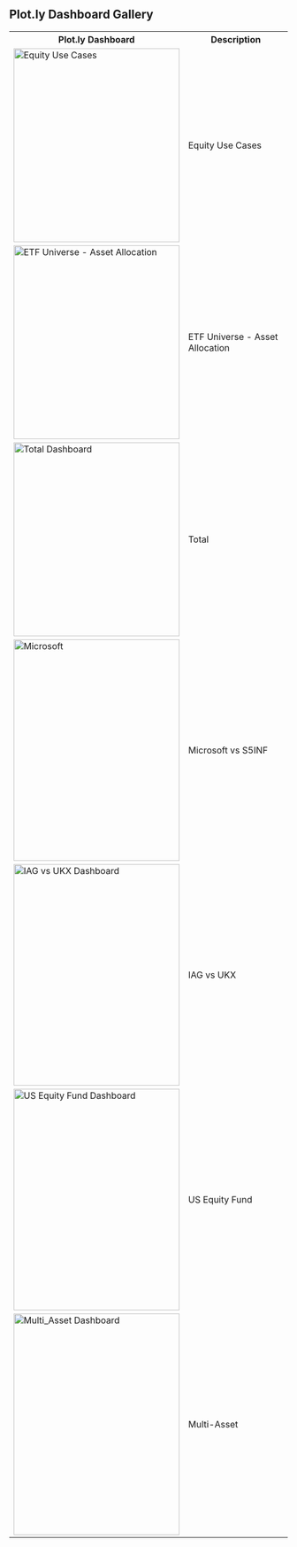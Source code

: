 ## Plot.ly Dashboard Gallery

<table>
  <tr>
    <th>Plot.ly Dashboard</th>
    <th>Description</th>
  </tr>
  
  <tr>
    <td>
    <a href="https://plot.ly/dashboard/quant-insight:276/view?share_key=Vbn0xjkUf43ROPnugIkfkZ">
    <img src="https://github.com/Quant-Insight/API_Starter_Kit/blob/master/Graphic_Examples/img/Macro_micro_regime.PNG" width="300" height="350" title="Equity Use Cases" alt="Equity Use Cases">
    </a>
    </td>
    <td>Equity Use Cases</td>
  </tr>
  
  <tr>
    <td>
    <a href="https://plot.ly/dashboard/quant-insight:492/view?share_key=C8ngAhbMpqYIMckXKzHkNz#/">
    <img src="https://github.com/Quant-Insight/API_Starter_Kit/blob/master/Graphic_Examples/img/Asset_Allocation.PNG" width="300" height="350" title="ETF Universe - Asset Allocation" alt="ETF Universe - Asset Allocation">
    </a>
    </td>
    <td>ETF Universe - Asset Allocation</td>
  </tr>
  
  <tr>
    <td>
    <a href="https://plot.ly/dashboard/quant-insight:16/view?share_key=yvAvGuPNGTYcz2dbhn1GRF#/">
    <img src="https://github.com/Quant-Insight/API_Starter_Kit/blob/master/Graphic_Examples/img/Total.PNG" width="300" height="350" title="Total Dashboard" alt="Total Dashboard">
    </a>
    </td>
    <td>Total</td>
  </tr>
  
  <tr>
    <td>
    <a href="https://plot.ly/dashboard/quant-insight:757/view?share_key=BOSySS4HIHC3TJsZp3Q0IV">
    <img src="https://github.com/Quant-Insight/API_Starter_Kit/blob/master/Graphic_Examples/img/Microsoft_vs_S5INFT.PNG" width="300" height="400" title="Microsoft" alt="Microsoft">
    </a>
    </td>
    <td>Microsoft vs S5INF</td>
  </tr>
  
  <tr>
    <td>
    <a href="https://plot.ly/dashboard/quant-insight:420/view?share_key=xP0WCxTAPUcRiJVqpkMAGw#/">
    <img src="https://github.com/Quant-Insight/API_Starter_Kit/blob/master/Graphic_Examples/img/IAG_vs_UKX.PNG" width="300" height="400" title="IAG vs UKX Dashboard" alt="IAG vs UKX Dashboard">
    </a>
    </td>
    <td>IAG vs UKX</td>
  </tr>

  <tr>
    <td>
    <a href="https://plot.ly/dashboard/quant-insight:456/view?share_key=E4wU1TT4S6rDFWVsrT6OlG#/">
    <img src="https://github.com/Quant-Insight/API_Starter_Kit/blob/master/Graphic_Examples/img/US_Equity_Fund.PNG" width="300" height="400" title="US Equity Fund Dashboard" alt="US Equity Fund Dashboard">
    </a>
    </td>
    <td>US Equity Fund</td>
  </tr>

  <tr>
    <td>
    <a href="https://plot.ly/dashboard/quant-insight:1451/view?share_key=mE6c1pCnGMoyp9NGqCbL6p">
    <img src="https://github.com/Quant-Insight/API_Starter_Kit/blob/master/Graphic_Examples/img/Multi_Asset.PNG" width="300" height="400" title="Multi-Asset Dashboard" alt="Multi_Asset Dashboard">
    </a>
    </td>
    <td>Multi-Asset</td>
  </tr>
</table>
